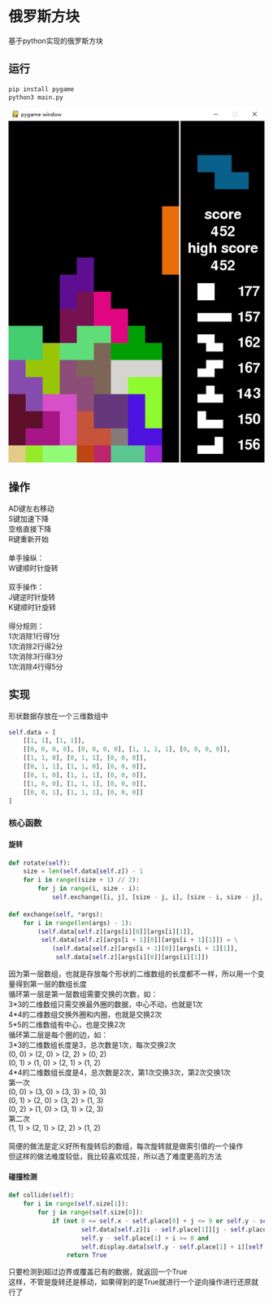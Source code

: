 ﻿# 俄罗斯方块
基于python实现的俄罗斯方块
## 运行
```
pip install pygame
python3 main.py
```
![](images/demo_new.jpg)
## 操作
AD键左右移动<br>
S键加速下降<br>
空格直接下降<br>
R键重新开始<br>
<br>
单手操纵：<br>
W键顺时针旋转<br>
<br>
双手操作：<br>
J键逆时针旋转<br>
K键顺时针旋转<br>
<br>
得分规则：<br>
1次消除1行得1分<br>
1次消除2行得2分<br>
1次消除3行得3分<br>
1次消除4行得5分
## 实现
形状数据存放在一个三维数组中
```python
self.data = [
    [[1, 1], [1, 1]],
    [[0, 0, 0, 0], [0, 0, 0, 0], [1, 1, 1, 1], [0, 0, 0, 0]],
    [[1, 1, 0], [0, 1, 1], [0, 0, 0]],
    [[0, 1, 1], [1, 1, 0], [0, 0, 0]],
    [[0, 1, 0], [1, 1, 1], [0, 0, 0]],
    [[1, 0, 0], [1, 1, 1], [0, 0, 0]],
    [[0, 0, 1], [1, 1, 1], [0, 0, 0]]
]
```
### 核心函数
#### 旋转
```python
def rotate(self):
    size = len(self.data[self.z]) - 1
    for i in range((size + 1) // 2):
        for j in range(i, size - i):
            self.exchange([i, j], [size - j, i], [size - i, size - j], [j, size - i])

def exchange(self, *args):
    for i in range(len(args) - 1):
        (self.data[self.z][args[i][0]][args[i][1]],
         self.data[self.z][args[i + 1][0]][args[i + 1][1]]) = \
            (self.data[self.z][args[i + 1][0]][args[i + 1][1]],
             self.data[self.z][args[i][0]][args[i][1]])
```
因为第一层数组，也就是存放每个形状的二维数组的长度都不一样，所以用一个变量得到第一层的数组长度<br>
循环第一层是第一层数组需要交换的次数，如：<br>
3\*3的二维数组只需交换最外圈的数据，中心不动，也就是1次<br>
4\*4的二维数组交换外圈和内圈，也就是交换2次<br>
5\*5的二维数组有中心，也是交换2次<br>
循环第二层是每个圈的边，如：<br>
3\*3的二维数组长度是3，总次数是1次，每次交换2次<br>
(0, 0) > (2, 0) > (2, 2) > (0, 2)<br>
(0, 1) > (1, 0) > (2, 1) > (1, 2)<br>
4\*4的二维数组长度是4，总次数是2次，第1次交换3次，第2次交换1次<br>
第一次<br>
(0, 0) > (3, 0) > (3, 3) > (0, 3)<br>
(0, 1) > (2, 0) > (3, 2) > (1, 3)<br>
(0, 2) > (1, 0) > (3, 1) > (2, 3)<br>
第二次<br>
(1, 1) > (2, 1) > (2, 2) > (1, 2)<br>
<br>
简便的做法是定义好所有旋转后的数组，每次旋转就是做索引值的一个操作<br>
但这样的做法难度较低，我比较喜欢炫技，所以选了难度更高的方法
#### 碰撞检测
```python
def collide(self):
    for i in range(self.size[1]):
        for j in range(self.size[0]):
            if (not 0 <= self.x - self.place[0] + j <= 9 or self.y - self.place[1] + i > 19 or
                    self.data[self.z][i - self.place[1]][j - self.place[0]] and
                    self.y - self.place[1] + i >= 0 and
                    self.display.data[self.y - self.place[1] + i][self.x - self.place[0] + j]):
                return True
```
只要检测到超过边界或覆盖已有的数据，就返回一个True<br>
这样，不管是旋转还是移动，如果得到的是True就进行一个逆向操作进行还原就行了